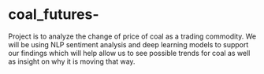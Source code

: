 # coal_futures-
Project is to analyze the change of price of coal as a trading commodity. We will be using NLP sentiment analysis and deep learning models to support our findings which will help allow us to see possible trends for coal as well as insight on why it is moving that way.
